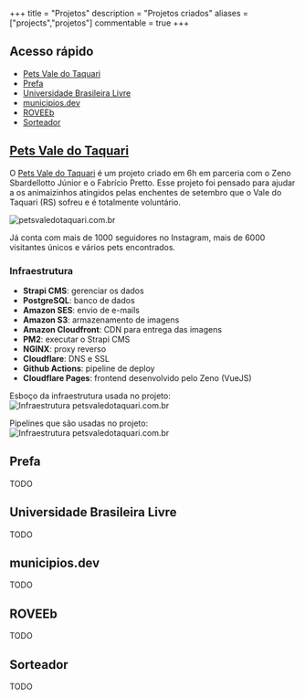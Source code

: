 +++
title = "Projetos"
description = "Projetos criados"
aliases = ["projects","projetos"]
commentable = true
+++

<!-- omit in toc -->
## Acesso rápido
- [Pets Vale do Taquari](#pets-vale-do-taquari)
- [Prefa](#prefa)
- [Universidade Brasileira Livre](#universidade-brasileira-livre)
- [municipios.dev](#municipiosdev)
- [ROVEEb](#roveeb)
- [Sorteador](#sorteador)

## [Pets Vale do Taquari](petsvaledotaquari.com.br/)

O [Pets Vale do Taquari](petsvaledotaquari.com.br) é um projeto criado em 6h em parceria com o Zeno Sbardellotto Júnior e o Fabrício Pretto. Esse projeto foi pensado para ajudar a os animaizinhos atingidos pelas enchentes de setembro que o Vale do Taquari (RS) sofreu e é totalmente voluntário.

![petsvaledotaquari.com.br](/images/uploads/petsvaledotaquari.png)

Já conta com mais de 1000 seguidores no Instagram, mais de 6000 visitantes únicos e vários pets encontrados.

<!-- omit in toc -->
### Infraestrutura
- **Strapi CMS**: gerenciar os dados
- **PostgreSQL**: banco de dados
- **Amazon SES**: envio de e-mails
- **Amazon S3**: armazenamento de imagens
- **Amazon Cloudfront**: CDN para entrega das imagens
- **PM2**: executar o Strapi CMS
- **NGINX**: proxy reverso
- **Cloudflare**: DNS e SSL
- **Github Actions**: pipeline de deploy
- **Cloudflare Pages**: frontend desenvolvido pelo Zeno (VueJS)

Esboço da infraestrutura usada no projeto:
![Infraestrutura petsvaledotaquari.com.br](/images/uploads/infra-pets.jpg)

Pipelines que são usadas no projeto:
![Infraestrutura petsvaledotaquari.com.br](/images/uploads/pipelines-pets.jpg)

## Prefa

TODO

## Universidade Brasileira Livre

TODO

## municipios.dev

TODO

## ROVEEb

TODO

## Sorteador

TODO